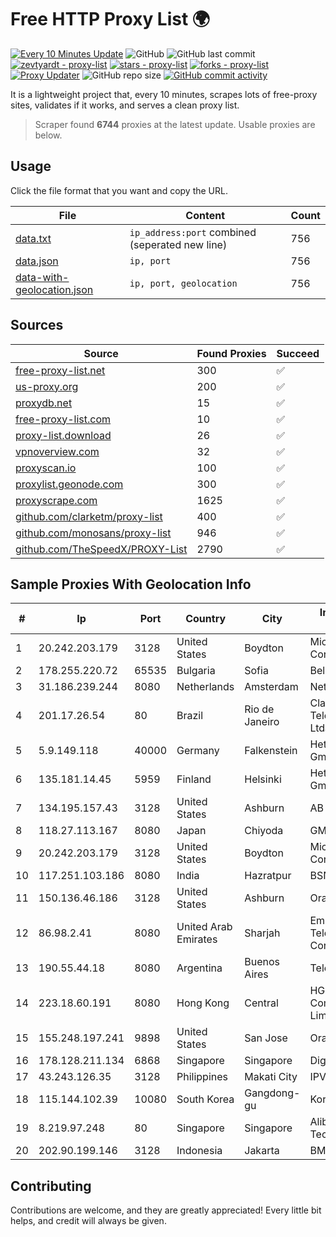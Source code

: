 
# Free HTTP Proxy List 🌍

[![Every 10 Minutes Update](https://github.com/mertguvencli/http-proxy-list/actions/workflows/main.yml/badge.svg?branch=main)](https://github.com/mertguvencli/http-proxy-list/actions/workflows/main.yml)
![GitHub](https://img.shields.io/github/license/mertguvencli/http-proxy-list)
![GitHub last commit](https://img.shields.io/github/last-commit/mertguvencli/http-proxy-list)
[![zevtyardt - proxy-list](https://img.shields.io/static/v1?label=zevtyardt&message=proxy-list&color=blue&logo=github)](https://github.com/zevtyardt/proxy-list "Go to GitHub repo")
[![stars - proxy-list](https://img.shields.io/github/stars/zevtyardt/proxy-list?style=social)](https://github.com/zevtyardt/proxy-list)
[![forks - proxy-list](https://img.shields.io/github/forks/zevtyardt/proxy-list?style=social)](https://github.com/zevtyardt/proxy-list)
[![Proxy Updater](https://github.com/zevtyardt/proxy-list/workflows/Proxy%20Updater/badge.svg)](https://github.com/zevtyardt/proxy-list/actions?query=workflow:"Proxy+Updater")
![GitHub repo size](https://img.shields.io/github/repo-size/zevtyardt/proxy-list)
[![GitHub commit activity](https://img.shields.io/github/commit-activity/m/zevtyardt/proxy-list?logo=commits)](https://github.com/zevtyardt/proxy-list/commits/main)

It is a lightweight project that, every 10 minutes, scrapes lots of free-proxy sites, validates if it works, and serves a clean proxy list.

> Scraper found **6744** proxies at the latest update. Usable proxies are below.

## Usage

Click the file format that you want and copy the URL.

|File|Content|Count|
|----|-------|-----|
|[data.txt](https://raw.githubusercontent.com/mertguvencli/http-proxy-list/main/proxy-list/data.txt)|`ip_address:port` combined (seperated new line)|756|
|[data.json](https://raw.githubusercontent.com/mertguvencli/http-proxy-list/main/proxy-list/data.json)|`ip, port`|756|
|[data-with-geolocation.json](https://raw.githubusercontent.com/mertguvencli/http-proxy-list/main/proxy-list/data-with-geolocation.json)|`ip, port, geolocation`|756|

## Sources

|Source|Found Proxies|Succeed|
|------|-------------|-------|
|[free-proxy-list.net](https://free-proxy-list.net)|300|✅|
|[us-proxy.org](https://www.us-proxy.org)|200|✅|
|[proxydb.net](http://proxydb.net)|15|✅|
|[free-proxy-list.com](https://free-proxy-list.com/?page=&port=&type%5B%5D=http&type%5B%5D=https&up_time=0&search=Search)|10|✅|
|[proxy-list.download](https://www.proxy-list.download/HTTP)|26|✅|
|[vpnoverview.com](https://vpnoverview.com/privacy/anonymous-browsing/free-proxy-servers)|32|✅|
|[proxyscan.io](https://www.proxyscan.io)|100|✅|
|[proxylist.geonode.com](https://proxylist.geonode.com/api/proxy-list?limit=300&page=1&sort_by=lastChecked&sort_type=desc&protocols=http,https)|300|✅|
|[proxyscrape.com](https://api.proxyscrape.com/v2/?request=displayproxies&protocol=http&timeout=10000&country=all&ssl=all&anonymity=all)|1625|✅|
|[github.com/clarketm/proxy-list](https://raw.githubusercontent.com/clarketm/proxy-list/master/proxy-list-raw.txt)|400|✅|
|[github.com/monosans/proxy-list](https://raw.githubusercontent.com/monosans/proxy-list/main/proxies/http.txt)|946|✅|
|[github.com/TheSpeedX/PROXY-List](https://raw.githubusercontent.com/TheSpeedX/PROXY-List/master/http.txt)|2790|✅|


## Sample Proxies With Geolocation Info

|#|Ip|Port|Country|City|Internet Service Provider|
|-|--|----|-------|----|-------------------------|
|1|20.242.203.179|3128|United States|Boydton|Microsoft Corporation|
|2|178.255.220.72|65535|Bulgaria|Sofia|Belcloud LTD|
|3|31.186.239.244|8080|Netherlands|Amsterdam|NetSkope Inc|
|4|201.17.26.54|80|Brazil|Rio de Janeiro|Claro NXT Telecomunicacoes Ltda|
|5|5.9.149.118|40000|Germany|Falkenstein|Hetzner Online GmbH|
|6|135.181.14.45|5959|Finland|Helsinki|Hetzner Online GmbH|
|7|134.195.157.43|3128|United States|Ashburn|AB E-Commerce|
|8|118.27.113.167|8080|Japan|Chiyoda|GMO Internet, Inc.|
|9|20.242.203.179|3128|United States|Boydton|Microsoft Corporation|
|10|117.251.103.186|8080|India|Hazratpur|BSNL Internet|
|11|150.136.46.186|3128|United States|Ashburn|Oracle Corporation|
|12|86.98.2.41|8080|United Arab Emirates|Sharjah|Emirates Telecommunications Corporation|
|13|190.55.44.18|8080|Argentina|Buenos Aires|Telecentro S.A.|
|14|223.18.60.191|8080|Hong Kong|Central|HGC Global Communications Limited|
|15|155.248.197.241|9898|United States|San Jose|Oracle Corporation|
|16|178.128.211.134|6868|Singapore|Singapore|DigitalOcean, LLC|
|17|43.243.126.35|3128|Philippines|Makati City|IPVG|
|18|115.144.102.39|10080|South Korea|Gangdong-gu|Korea Telecom|
|19|8.219.97.248|80|Singapore|Singapore|Alibaba (US) Technology Co., Ltd.|
|20|202.90.199.146|3128|Indonesia|Jakarta|BMG|



## Contributing

Contributions are welcome, and they are greatly appreciated! Every
little bit helps, and credit will always be given.

